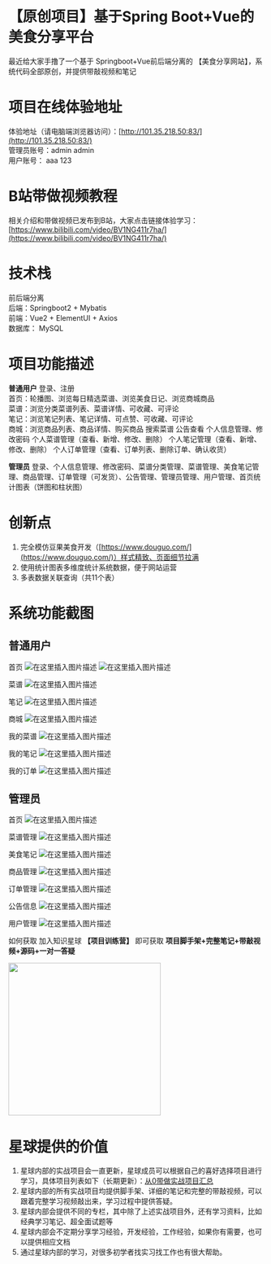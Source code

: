 # 【原创项目】基于Spring Boot+Vue的美食分享平台
最近给大家手撸了一个基于 Springboot+Vue前后端分离的 【美食分享网站】，系统代码全部原创，并提供带敲视频和笔记

# 项目在线体验地址
体验地址（请电脑端浏览器访问）：[http://101.35.218.50:83/](http://101.35.218.50:83/)  
管理员账号：admin admin  
用户账号： aaa 123

# B站带做视频教程
相关介绍和带做视频已发布到B站，大家点击链接体验学习：
[https://www.bilibili.com/video/BV1NG411r7ha/](https://www.bilibili.com/video/BV1NG411r7ha/)

# 技术栈
前后端分离  
后端：Springboot2 + Mybatis  
前端：Vue2 + ElementUI + Axios  
数据库： MySQL

# 项目功能描述
**普通用户**
登录、注册  
首页：轮播图、浏览每日精选菜谱、浏览美食日记、浏览商城商品  
菜谱：浏览分类菜谱列表、菜谱详情、可收藏、可评论  
笔记：浏览笔记列表、笔记详情、可点赞、可收藏、可评论  
商城：浏览商品列表、商品详情、购买商品
搜索菜谱
公告查看
个人信息管理、修改密码
个人菜谱管理（查看、新增、修改、删除）
个人笔记管理（查看、新增、修改、删除）
个人订单管理（查看、订单列表、删除订单、确认收货）

**管理员**
登录、个人信息管理、修改密码、菜谱分类管理、菜谱管理、美食笔记管理、商品管理、订单管理（可发货）、公告管理、管理员管理、用户管理、首页统计图表（饼图和柱状图）

# 创新点
1. 完全模仿豆果美食开发（[https://www.douguo.com/](https://www.douguo.com/)）样式精致、页面细节拉满
2. 使用统计图表多维度统计系统数据，便于网站运营
3. 多表数据关联查询（共11个表）

# 系统功能截图
## 普通用户
首页
![在这里插入图片描述](https://img-blog.csdnimg.cn/direct/9bc8160597344583ae917189f06c2feb.png)
![在这里插入图片描述](https://img-blog.csdnimg.cn/direct/27eaf12675684d2ba529239d86056fb6.png)

菜谱
![在这里插入图片描述](https://img-blog.csdnimg.cn/direct/387c0c6983e54ef0af8b51d98fdaa2f4.png)

笔记
![在这里插入图片描述](https://img-blog.csdnimg.cn/direct/2c26fe3d0d864f609b2430b70b123e60.png)

商城
![在这里插入图片描述](https://img-blog.csdnimg.cn/direct/15d0e4c567844624a412c189f8710ed0.png)

我的菜谱
![在这里插入图片描述](https://img-blog.csdnimg.cn/direct/e55f989e59da4a68b51c6c8958d88f00.png)

我的笔记
![在这里插入图片描述](https://img-blog.csdnimg.cn/direct/ba0de4daf7c14a9a82ea35ddbda2ae50.png)

我的订单
![在这里插入图片描述](https://img-blog.csdnimg.cn/direct/0ddf00cf7ee241f3bf62898fe0db607c.png)

## 管理员
首页
![在这里插入图片描述](https://img-blog.csdnimg.cn/direct/bd2dbe85418a414e9cc56105534fde45.png)

菜谱管理
![在这里插入图片描述](https://img-blog.csdnimg.cn/direct/012ebea19ff54789bb9f79dda4d912f2.png)

美食笔记
![在这里插入图片描述](https://img-blog.csdnimg.cn/direct/819e2833f6f24924bcca276cccdc520b.png)

商品管理
![在这里插入图片描述](https://img-blog.csdnimg.cn/direct/6cf9ce233c2c464a9316eb21106fcfce.png)

订单管理
![在这里插入图片描述](https://img-blog.csdnimg.cn/direct/158f2ae31f5d41c58f933bec2eca3765.png)

公告信息
![在这里插入图片描述](https://img-blog.csdnimg.cn/direct/d950294554c04b3aa539aa14388f15f2.png)

用户管理
![在这里插入图片描述](https://img-blog.csdnimg.cn/direct/fbfc126994e84df48236581f9a1b54cf.png)

如何获取
加入知识星球 **【项目训练营】** 即可获取 **项目脚手架+完整笔记+带敲视频+源码+一对一答疑**

<img src="https://img-blog.csdnimg.cn/direct/44f688415c0c47cc81ad08a1f275e6a4.png" width="300px" />

# 星球提供的价值

1. 星球内部的实战项目会一直更新，星球成员可以根据自己的喜好选择项目进行学习，具体项目列表如下（长期更新）：[从0带做实战项目汇总](https://www.javaxm.cn/%E4%BB%8E0%E5%B8%A6%E5%81%9A%E5%AE%9E%E6%88%98%E9%A1%B9%E7%9B%AE%E6%B1%87%E6%80%BB.html)
2. 星球内部的所有实战项目均提供脚手架、详细的笔记和完整的带敲视频，可以跟着完整学习视频敲出来，学习过程中提供答疑。
3. 星球内部会提供不同的专栏，其中除了上述实战项目外，还有学习资料，比如经典学习笔记、超全面试题等
4. 星球内部会不定期分享学习经验，开发经验，工作经验，如果你有需要，也可以提供相应文档
5. 通过星球内部的学习，对很多初学者找实习找工作也有很大帮助。



